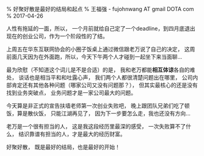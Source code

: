 % 好聚好散是最好的结局和起点
% 王福强 - fujohnwang AT gmail DOTA com
% 2017-04-26

人性有拖延的一面，所以， 一个月前就给自己定了一个deadline，到四月底退出现在的创业公司，作为一个阶段性的了结。

上周五在华东互联网协会的小圈子饭桌上通过微信跟老万说了自己的决定， 这周前面几天因为在外面跑，所以，今天下午两个人才碰到一起坐下来当面聊...

最为欣慰（不知道这个词儿是不是合适）的是， 我和老万都能**相互体谅**各自的难处， 谈话也是相当平和和吐露心声， 我们两个人都很清楚问题出在哪里， 公司内部肯定还有其他各种问题（哪家公司又没有问题那？）， 但其实最核心的还是没有找到业务突破点， 业务问题才是一家公司最大的问题。

今天算是非正式的宣告扶墙老师第一次创业失败吧， 晚上跟团队兄弟们吃了顿饭，算是散伙饭， 只能江湖再见了， 因为下一步要怎么走，我也还没有方向...

老万是一个很有担当的人， 这是我这段经历里最深的感受， 一次失败算不了什么， 结识靠谱有担当的人，才是最大的经历财富。

好聚好散， 既是最好的结局，也是最好的开始！



